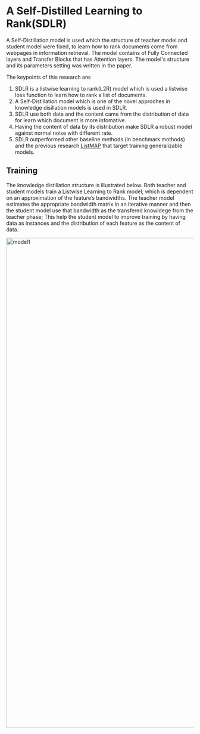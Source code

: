 # A Self-Distilled Learning to Rank(SDLR)

 A Self-Distillation model is used which the structure of teacher model and student model were fixed, to learn how to rank documents come from webpages in information retrieval. The model contains of Fully Connected layers and Transfer Blocks that has Attention layers. The model's structure and its parameters setting was written in the paper.

The keypoints of this research are:
1. SDLR is a listwise learning to rank(L2R) model which is used a listwise loss function to learn how to rank a list of documents.
2. A Self-Distillation model which is one of the novel approches in knowledge disillation models is used in SDLR.
3. SDLR use both data and the content came from the distribution of data for learn which document is more infomative.
4. Having the content of data by its distribution make SDLR a robust model against normal noise with different rate.
5. SDLR outperformed other baseline methods (in benchmark mothods) and the previous research <a href = "https://www.sciencedirect.com/science/article/abs/pii/S0306457322000802">ListMAP</a> that target training generalizable models.

## Training
The knowledge distillation structure is illustrated below. Both teacher and student models train a Listwise Learning to Rank model, which is dependent on an approximation of the feature’s bandwidths. The teacher model estimates the appropriate bandwidth matrix in an iterative manner and then the student model use that bandwidth as the transfered knowldege from the teacher phase; This help the student model to improve training by having data as instances and the distribution of each feature as the content of data. 

<img width="1315" alt="model1" src="https://github.com/sanazkeshvari/Papers/assets/48029925/823bc2fa-9f9a-461d-a3cd-bfc9a2616ed9">


